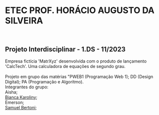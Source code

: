 <h1>ETEC PROF. HORÁCIO AUGUSTO DA SILVEIRA</h1> <br>

<h2>Projeto Interdisciplinar - 1.DS - 11/2023</h2> 
<p> 
    Empresa fictícia 'MatrXyz' desenvolvida com o produto de lançamento 'CalcTech'. Uma calculadora de equações de segundo grau.
<br> <br>
    Projeto em grupo das matérias "PWEB1 (Programação Web 1); DD (Design Digital); PA (Programação e Algoritmo). <br>
    Integrantes do grupo: <br>
    <a>Aisha</a>; <br>
    <a href="https://github.com/biancacoders">Bianca Karoliny</a>; <br>
    <a>Emerson</a>; <br>
    <a href="https://github.com/MukaDeveloper/">Samuel Bertoni</a>;
</p>
